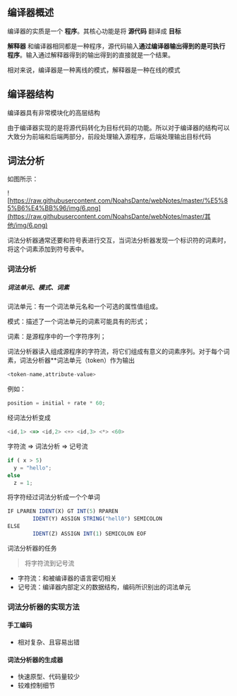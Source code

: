 ## 编译器概述

编译器的实质是一个 **程序**。其核心功能是将 **源代码** 翻译成 **目标**

**解释器** 和编译器相同都是一种程序，源代码输入**通过编译器输出得到的是可执行程序**。输入通过解释器得到的输出得到的直接就是一个结果。

相对来说，编译器是一种离线的模式，解释器是一种在线的模式

## 编译器结构

编译器具有非常模块化的高层结构

由于编译器实现的是将源代码转化为目标代码的功能。所以对于编译器的结构可以大致分为前端和后端两部分，前段处理输入源程序，后端处理输出目标代码

## 词法分析

如图所示：

![https://raw.githubusercontent.com/NoahsDante/webNotes/master/%E5%85%B6%E4%BB%96/img/6.png](https://raw.githubusercontent.com/NoahsDante/webNotes/master/其他/img/6.png)

词法分析器通常还要和符号表进行交互，当词法分析器发现一个标识符的词素时，将这个词素添加到符号表中。

### 词法分析

##### 词法单元、模式、词素

词法单元：有一个词法单元名和一个可选的属性值组成。

模式：描述了一个词法单元的词素可能具有的形式；

词素：是源程序中的一个字符序列；

词法分析器读入组成源程序的字符流，将它们组成有意义的词素序列。对于每个词素，词法分析器**词法单元（token）作为输出

````js
<token-name,attribute-value>
````

例如：

```js
position = initial + rate * 60;
```

经词法分析变成

```js
<id,1> <=> <id,2> <+> <id,3> <*> <60>
```



字符流 => 词法分析 => 记号流

```js
if ( x > 5)
  y = "hello";
else 
  z = 1;
```

将字符经过词法分析成一个个单词

```js
IF LPAREN IDENT(X) GT INT(5) RPAREN
		IDENT(Y) ASSIGN STRING("hell0") SEMICOLON
ELSE
		IDENT(Z) ASSIGN INT(1) SEMICOLON EOF
```

词法分析器的任务

> 将字符流到记号流

- 字符流：和被编译器的语言密切相关
- 记号流：编译器内部定义的数据结构，编码所识别出的词法单元

### 词法分析器的实现方法

#### 手工编码

- 相对复杂、且容易出错

#### 词法分析器的生成器

- 快速原型、代码量较少
- 较难控制细节



